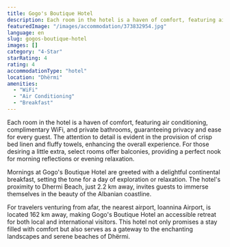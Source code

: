 ```yaml
---
title: Gogo's Boutique Hotel
description: Each room in the hotel is a haven of comfort, featuring air conditioning, complimentary WiFi, and private bathrooms, guaranteeing privacy and ease for every gue
featuredImage: "/images/accommodation/373832954.jpg"
language: en
slug: gogos-boutique-hotel
images: []
category: "4-Star"
starRating: 4
rating: 4
accommodationType: "hotel"
location: "Dhërmi"
amenities:
  - "WiFi"
  - "Air Conditioning"
  - "Breakfast"
---
```


Each room in the hotel is a haven of comfort, featuring air conditioning, complimentary WiFi, and private bathrooms, guaranteeing privacy and ease for every guest. The attention to detail is evident in the provision of crisp bed linen and fluffy towels, enhancing the overall experience. For those desiring a little extra, select rooms offer balconies, providing a perfect nook for morning reflections or evening relaxation.

Mornings at Gogo's Boutique Hotel are greeted with a delightful continental breakfast, setting the tone for a day of exploration or relaxation. The hotel's proximity to Dhermi Beach, just 2.2 km away, invites guests to immerse themselves in the beauty of the Albanian coastline.

For travelers venturing from afar, the nearest airport, Ioannina Airport, is located 162 km away, making Gogo's Boutique Hotel an accessible retreat for both local and international visitors. This hotel not only promises a stay filled with comfort but also serves as a gateway to the enchanting landscapes and serene beaches of Dhërmi.

